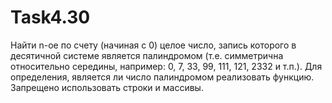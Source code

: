 # Task4.30
Найти n-ое по счету (начиная с 0) целое число, запись которого в десятичной системе является палиндромом (т.е. симметрична относительно середины, например: 0, 7, 33, 99, 111, 121, 2332 и т.п.). Для определения, является ли число палиндромом реализовать функцию. Запрещено использовать строки и массивы.
